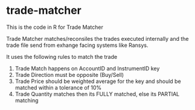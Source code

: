trade-matcher
=============

This is the code in R for Trade Matcher

Trade Matcher matches/reconsiles the trades executed internally and the trade file send from exhange facing systems like Ransys.

It uses the following rules to match the trade
1. Trade Match happens on AccountID and InstrumentID key
2. Trade Direction must be opposite (Buy/Sell)
3. Trade Price should be weighted average for the key and should be matched within a tolerance of 10%
4. Trade Quantity matches then its FULLY matched, else its PARTIAL matching


